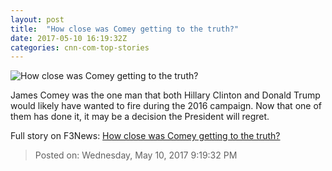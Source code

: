```yaml
---
layout: post
title:  "How close was Comey getting to the truth?"
date: 2017-05-10 16:19:32Z
categories: cnn-com-top-stories
---
```


![How close was Comey getting to the truth?](http://i2.cdn.cnn.com/cnnnext/dam/assets/170330065720-02-james-comey-0329-super-tease.jpg)

James Comey was the one man that both Hillary Clinton and Donald Trump would likely have wanted to fire during the 2016 campaign. Now that one of them has done it, it may be a decision the President will regret.


Full story on F3News: [How close was Comey getting to the truth?](http://www.f3nws.com/n/YQQ3n)

> Posted on: Wednesday, May 10, 2017 9:19:32 PM
